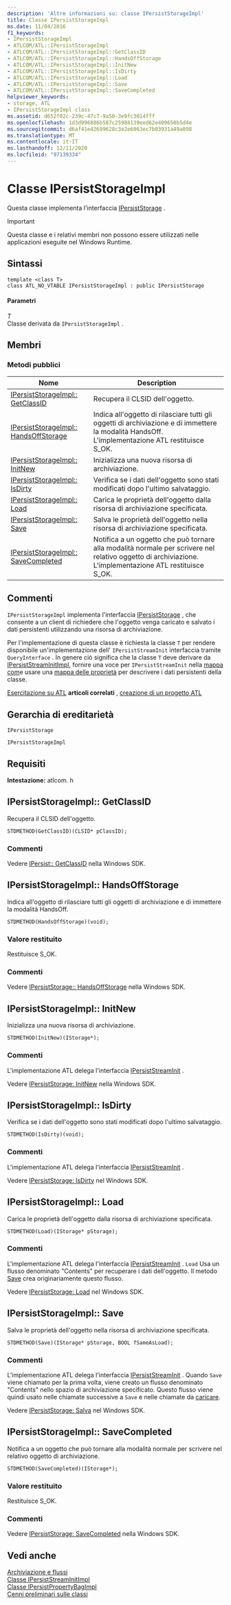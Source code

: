 ```yaml
---
description: 'Altre informazioni su: classe IPersistStorageImpl'
title: Classe IPersistStorageImpl
ms.date: 11/04/2016
f1_keywords:
- IPersistStorageImpl
- ATLCOM/ATL::IPersistStorageImpl
- ATLCOM/ATL::IPersistStorageImpl::GetClassID
- ATLCOM/ATL::IPersistStorageImpl::HandsOffStorage
- ATLCOM/ATL::IPersistStorageImpl::InitNew
- ATLCOM/ATL::IPersistStorageImpl::IsDirty
- ATLCOM/ATL::IPersistStorageImpl::Load
- ATLCOM/ATL::IPersistStorageImpl::Save
- ATLCOM/ATL::IPersistStorageImpl::SaveCompleted
helpviewer_keywords:
- storage, ATL
- IPersistStorageImpl class
ms.assetid: d652f02c-239c-47c7-9a50-3e9fc3014fff
ms.openlocfilehash: 1d3d996886b587c25988139eed62e409650b5d4e
ms.sourcegitcommit: d6af41e42699628c3e2e6063ec7b03931a49a098
ms.translationtype: MT
ms.contentlocale: it-IT
ms.lasthandoff: 12/11/2020
ms.locfileid: "97139334"
---
```

# <a name="ipersiststorageimpl-class"></a>Classe IPersistStorageImpl

Questa classe implementa l'interfaccia [IPersistStorage](/windows/win32/api/objidl/nn-objidl-ipersiststorage) .

> [!IMPORTANT]
> Questa classe e i relativi membri non possono essere utilizzati nelle applicazioni eseguite nel Windows Runtime.

## <a name="syntax"></a>Sintassi

```
template <class T>
class ATL_NO_VTABLE IPersistStorageImpl : public IPersistStorage
```

#### <a name="parameters"></a>Parametri

*T*<br/>
Classe derivata da `IPersistStorageImpl` .

## <a name="members"></a>Membri

### <a name="public-methods"></a>Metodi pubblici

|Nome|Description|
|----------|-----------------|
|[IPersistStorageImpl:: GetClassID](#getclassid)|Recupera il CLSID dell'oggetto.|
|[IPersistStorageImpl:: HandsOffStorage](#handsoffstorage)|Indica all'oggetto di rilasciare tutti gli oggetti di archiviazione e di immettere la modalità HandsOff. L'implementazione ATL restituisce S_OK.|
|[IPersistStorageImpl:: InitNew](#initnew)|Inizializza una nuova risorsa di archiviazione.|
|[IPersistStorageImpl:: IsDirty](#isdirty)|Verifica se i dati dell'oggetto sono stati modificati dopo l'ultimo salvataggio.|
|[IPersistStorageImpl:: Load](#load)|Carica le proprietà dell'oggetto dalla risorsa di archiviazione specificata.|
|[IPersistStorageImpl:: Save](#save)|Salva le proprietà dell'oggetto nella risorsa di archiviazione specificata.|
|[IPersistStorageImpl:: SaveCompleted](#savecompleted)|Notifica a un oggetto che può tornare alla modalità normale per scrivere nel relativo oggetto di archiviazione. L'implementazione ATL restituisce S_OK.|

## <a name="remarks"></a>Commenti

`IPersistStorageImpl` implementa l'interfaccia [IPersistStorage](/windows/win32/api/objidl/nn-objidl-ipersiststorage) , che consente a un client di richiedere che l'oggetto venga caricato e salvato i dati persistenti utilizzando una risorsa di archiviazione.

Per l'implementazione di questa classe è richiesta la classe `T` per rendere disponibile un'implementazione dell' `IPersistStreamInit` interfaccia tramite `QueryInterface` . In genere ciò significa che la classe `T` deve derivare da [IPersistStreamInitImpl](../../atl/reference/ipersiststreaminitimpl-class.md), fornire una voce per `IPersistStreamInit` nella [mappa com](com-map-macros.md)e usare una [mappa delle proprietà](property-map-macros.md) per descrivere i dati persistenti della classe.

[Esercitazione su ATL](../../atl/active-template-library-atl-tutorial.md) **articoli correlati** , [creazione di un progetto ATL](../../atl/reference/creating-an-atl-project.md)

## <a name="inheritance-hierarchy"></a>Gerarchia di ereditarietà

`IPersistStorage`

`IPersistStorageImpl`

## <a name="requirements"></a>Requisiti

**Intestazione:** atlcom. h

## <a name="ipersiststorageimplgetclassid"></a><a name="getclassid"></a> IPersistStorageImpl:: GetClassID

Recupera il CLSID dell'oggetto.

```
STDMETHOD(GetClassID)(CLSID* pClassID);
```

### <a name="remarks"></a>Commenti

Vedere [IPersist:: GetClassID](/windows/win32/api/objidl/nf-objidl-ipersist-getclassid) nella Windows SDK.

## <a name="ipersiststorageimplhandsoffstorage"></a><a name="handsoffstorage"></a> IPersistStorageImpl:: HandsOffStorage

Indica all'oggetto di rilasciare tutti gli oggetti di archiviazione e di immettere la modalità HandsOff.

```
STDMETHOD(HandsOffStorage)(void);
```

### <a name="return-value"></a>Valore restituito

Restituisce S_OK.

### <a name="remarks"></a>Commenti

Vedere [IPersistStorage:: HandsOffStorage](/windows/win32/api/objidl/nf-objidl-ipersiststorage-handsoffstorage) nella Windows SDK.

## <a name="ipersiststorageimplinitnew"></a><a name="initnew"></a> IPersistStorageImpl:: InitNew

Inizializza una nuova risorsa di archiviazione.

```
STDMETHOD(InitNew)(IStorage*);
```

### <a name="remarks"></a>Commenti

L'implementazione ATL delega l'interfaccia [IPersistStreamInit](/windows/win32/api/ocidl/nn-ocidl-ipersiststreaminit) .

Vedere [IPersistStorage: InitNew](/windows/win32/api/objidl/nf-objidl-ipersiststorage-initnew) nella Windows SDK.

## <a name="ipersiststorageimplisdirty"></a><a name="isdirty"></a> IPersistStorageImpl:: IsDirty

Verifica se i dati dell'oggetto sono stati modificati dopo l'ultimo salvataggio.

```
STDMETHOD(IsDirty)(void);
```

### <a name="remarks"></a>Commenti

L'implementazione ATL delega l'interfaccia [IPersistStreamInit](/windows/win32/api/ocidl/nn-ocidl-ipersiststreaminit) .

Vedere [IPersistStorage: IsDirty](/windows/win32/api/objidl/nf-objidl-ipersiststorage-isdirty) nel Windows SDK.

## <a name="ipersiststorageimplload"></a><a name="load"></a> IPersistStorageImpl:: Load

Carica le proprietà dell'oggetto dalla risorsa di archiviazione specificata.

```
STDMETHOD(Load)(IStorage* pStorage);
```

### <a name="remarks"></a>Commenti

L'implementazione ATL delega l'interfaccia [IPersistStreamInit](/windows/win32/api/ocidl/nn-ocidl-ipersiststreaminit) . `Load` Usa un flusso denominato "Contents" per recuperare i dati dell'oggetto. Il metodo [Save](#save) crea originariamente questo flusso.

Vedere [IPersistStorage: Load](/windows/win32/api/objidl/nf-objidl-ipersiststorage-load) nel Windows SDK.

## <a name="ipersiststorageimplsave"></a><a name="save"></a> IPersistStorageImpl:: Save

Salva le proprietà dell'oggetto nella risorsa di archiviazione specificata.

```
STDMETHOD(Save)(IStorage* pStorage, BOOL fSameAsLoad);
```

### <a name="remarks"></a>Commenti

L'implementazione ATL delega l'interfaccia [IPersistStreamInit](/windows/win32/api/ocidl/nn-ocidl-ipersiststreaminit) . Quando `Save` viene chiamato per la prima volta, viene creato un flusso denominato "Contents" nello spazio di archiviazione specificato. Questo flusso viene quindi usato nelle chiamate successive a `Save` e nelle chiamate da [caricare](#load).

Vedere [IPersistStorage: Salva](/windows/win32/api/objidl/nf-objidl-ipersiststorage-save) nel Windows SDK.

## <a name="ipersiststorageimplsavecompleted"></a><a name="savecompleted"></a> IPersistStorageImpl:: SaveCompleted

Notifica a un oggetto che può tornare alla modalità normale per scrivere nel relativo oggetto di archiviazione.

```
STDMETHOD(SaveCompleted)(IStorage*);
```

### <a name="return-value"></a>Valore restituito

Restituisce S_OK.

### <a name="remarks"></a>Commenti

Vedere [IPersistStorage: SaveCompleted](/windows/win32/api/objidl/nf-objidl-ipersiststorage-savecompleted) nella Windows SDK.

## <a name="see-also"></a>Vedi anche

[Archiviazione e flussi](/windows/win32/Stg/storages-and-streams)<br/>
[Classe IPersistStreamInitImpl](../../atl/reference/ipersiststreaminitimpl-class.md)<br/>
[Classe IPersistPropertyBagImpl](../../atl/reference/ipersistpropertybagimpl-class.md)<br/>
[Cenni preliminari sulle classi](../../atl/atl-class-overview.md)
